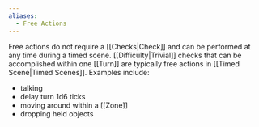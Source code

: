 ```yaml
---
aliases:
  - Free Actions
---
```

Free actions do not require a [[Checks|Check]] and can be performed at any time during a timed scene. [[Difficulty|Trivial]] checks that can be accomplished within one [[Turn]] are typically free actions in [[Timed Scene|Timed Scenes]]. Examples include:
- talking
- delay turn 1d6 ticks
- moving around within a [[Zone]]
- dropping held objects